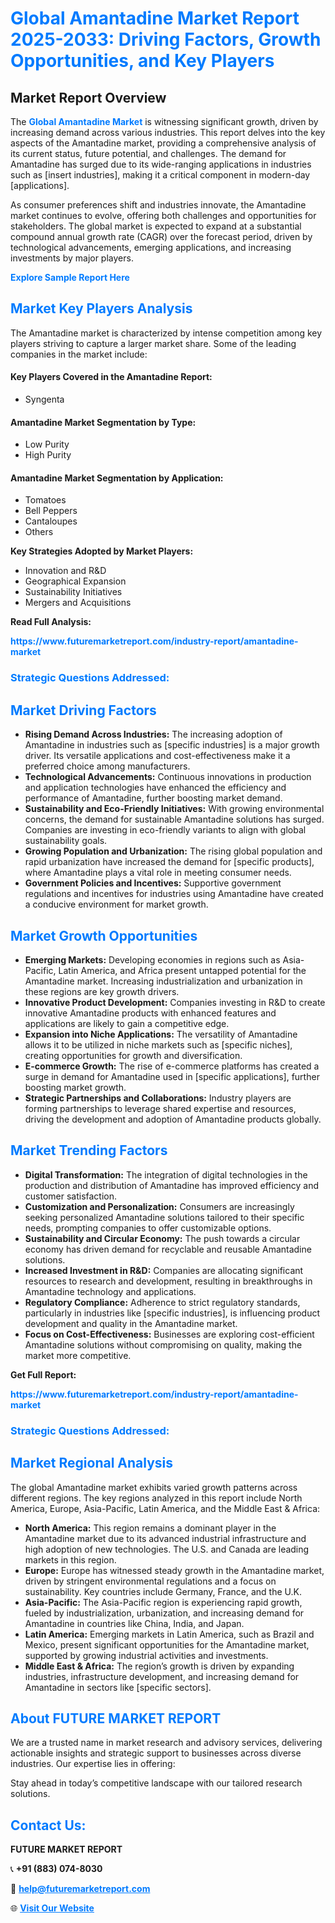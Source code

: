 <h1 style="color: #007BFF;">Global Amantadine Market Report 2025-2033: Driving Factors, Growth Opportunities, and Key Players</h1>

<section id="overview">
<h2>Market Report Overview</h2>
<p>The <a href="https://www.futuremarketreport.com/industry-report/amantadine-market" style="color: #007BFF; text-decoration: none;"><strong>Global Amantadine Market</strong></a> is witnessing significant growth, driven by increasing demand across various industries. This report delves into the key aspects of the Amantadine market, providing a comprehensive analysis of its current status, future potential, and challenges. The demand for Amantadine has surged due to its wide-ranging applications in industries such as [insert industries], making it a critical component in modern-day [applications].</p>
<p>As consumer preferences shift and industries innovate, the Amantadine market continues to evolve, offering both challenges and opportunities for stakeholders. The global market is expected to expand at a substantial compound annual growth rate (CAGR) over the forecast period, driven by technological advancements, emerging applications, and increasing investments by major players.</p>
</section>

<section id="overview">
<p><a href="https://www.futuremarketreport.com/request-sample/reportId=33261" style="color: #007BFF; text-decoration: none;"><strong>Explore Sample Report Here</strong></a></p>
</section>

<section id="key-players">
<h2 style="color: #007BFF;">Market Key Players Analysis</h2>
<p>The Amantadine market is characterized by intense competition among key players striving to capture a larger market share. Some of the leading companies in the market include:</p>
<h4>Key Players Covered in the Amantadine Report:</h4>
<ul><li>Syngenta</li></ul>
<h4>Amantadine Market Segmentation by Type:</h4>
<ul><li>Low Purity</li><li>High Purity</li></ul>

<h4>Amantadine Market Segmentation by Application:</h4>
<ul><li>Tomatoes</li><li>Bell Peppers</li><li>Cantaloupes</li><li>Others</li></ul>
<p><strong>Key Strategies Adopted by Market Players:</strong></p>
<ul>
<li>Innovation and R&D</li>
<li>Geographical Expansion</li>
<li>Sustainability Initiatives</li>
<li>Mergers and Acquisitions</li>
</ul>
</section>

<section>
<p><strong>Read Full Analysis: </strong></p><a href="https://www.futuremarketreport.com/industry-report/amantadine-market" style="color: #007BFF; text-decoration: none;"><strong>https://www.futuremarketreport.com/industry-report/amantadine-market</strong></a>
<h3 style="color: #007BFF;">Strategic Questions Addressed:</h3>
</section>

<section id="driving-factors">
<h2 style="color: #007BFF;">Market Driving Factors</h2>
<ul>
<li><strong>Rising Demand Across Industries:</strong> The increasing adoption of Amantadine in industries such as [specific industries] is a major growth driver. Its versatile applications and cost-effectiveness make it a preferred choice among manufacturers.</li>
<li><strong>Technological Advancements:</strong> Continuous innovations in production and application technologies have enhanced the efficiency and performance of Amantadine, further boosting market demand.</li>
<li><strong>Sustainability and Eco-Friendly Initiatives:</strong> With growing environmental concerns, the demand for sustainable Amantadine solutions has surged. Companies are investing in eco-friendly variants to align with global sustainability goals.</li>
<li><strong>Growing Population and Urbanization:</strong> The rising global population and rapid urbanization have increased the demand for [specific products], where Amantadine plays a vital role in meeting consumer needs.</li>
<li><strong>Government Policies and Incentives:</strong> Supportive government regulations and incentives for industries using Amantadine have created a conducive environment for market growth.</li>
</ul>
</section>

<section id="growth-opportunities">
<h2 style="color: #007BFF;">Market Growth Opportunities</h2>
<ul>
<li><strong>Emerging Markets:</strong> Developing economies in regions such as Asia-Pacific, Latin America, and Africa present untapped potential for the Amantadine market. Increasing industrialization and urbanization in these regions are key growth drivers.</li>
<li><strong>Innovative Product Development:</strong> Companies investing in R&D to create innovative Amantadine products with enhanced features and applications are likely to gain a competitive edge.</li>
<li><strong>Expansion into Niche Applications:</strong> The versatility of Amantadine allows it to be utilized in niche markets such as [specific niches], creating opportunities for growth and diversification.</li>
<li><strong>E-commerce Growth:</strong> The rise of e-commerce platforms has created a surge in demand for Amantadine used in [specific applications], further boosting market growth.</li>
<li><strong>Strategic Partnerships and Collaborations:</strong> Industry players are forming partnerships to leverage shared expertise and resources, driving the development and adoption of Amantadine products globally.</li>
</ul>
</section>

<section id="trending-factors">
<h2 style="color: #007BFF;">Market Trending Factors</h2>
<ul>
<li><strong>Digital Transformation:</strong> The integration of digital technologies in the production and distribution of Amantadine has improved efficiency and customer satisfaction.</li>
<li><strong>Customization and Personalization:</strong> Consumers are increasingly seeking personalized Amantadine solutions tailored to their specific needs, prompting companies to offer customizable options.</li>
<li><strong>Sustainability and Circular Economy:</strong> The push towards a circular economy has driven demand for recyclable and reusable Amantadine solutions.</li>
<li><strong>Increased Investment in R&D:</strong> Companies are allocating significant resources to research and development, resulting in breakthroughs in Amantadine technology and applications.</li>
<li><strong>Regulatory Compliance:</strong> Adherence to strict regulatory standards, particularly in industries like [specific industries], is influencing product development and quality in the Amantadine market.</li>
<li><strong>Focus on Cost-Effectiveness:</strong> Businesses are exploring cost-efficient Amantadine solutions without compromising on quality, making the market more competitive.</li>
</ul>
</section>

<section>
<p><strong>Get Full Report: </strong></p><a href="https://www.futuremarketreport.com/industry-report/amantadine-market" style="color: #007BFF; text-decoration: none;"><strong>https://www.futuremarketreport.com/industry-report/amantadine-market</strong></a>
<h3 style="color: #007BFF;">Strategic Questions Addressed:</h3>
</section>


<section id="regional-analysis">
<h2 style="color: #007BFF;">Market Regional Analysis</h2>
<p>The global Amantadine market exhibits varied growth patterns across different regions. The key regions analyzed in this report include North America, Europe, Asia-Pacific, Latin America, and the Middle East & Africa:</p>
<ul>
<li><strong>North America:</strong> This region remains a dominant player in the Amantadine market due to its advanced industrial infrastructure and high adoption of new technologies. The U.S. and Canada are leading markets in this region.</li>
<li><strong>Europe:</strong> Europe has witnessed steady growth in the Amantadine market, driven by stringent environmental regulations and a focus on sustainability. Key countries include Germany, France, and the U.K.</li>
<li><strong>Asia-Pacific:</strong> The Asia-Pacific region is experiencing rapid growth, fueled by industrialization, urbanization, and increasing demand for Amantadine in countries like China, India, and Japan.</li>
<li><strong>Latin America:</strong> Emerging markets in Latin America, such as Brazil and Mexico, present significant opportunities for the Amantadine market, supported by growing industrial activities and investments.</li>
<li><strong>Middle East & Africa:</strong> The region’s growth is driven by expanding industries, infrastructure development, and increasing demand for Amantadine in sectors like [specific sectors].</li>
</ul>
</section>

<footer>
<h2 style="color: #007BFF;">About FUTURE MARKET REPORT</h2>
<p>We are a trusted name in market research and advisory services, delivering actionable insights and strategic support to businesses across diverse industries. Our expertise lies in offering:</p>

<p>Stay ahead in today’s competitive landscape with our tailored research solutions.</p>

<h2 style="color: #007BFF;">Contact Us:</h2>
<p><strong>FUTURE MARKET REPORT</strong></p>
<p>📞 <strong>+91 (883) 074-8030</strong></p>
<p>📧 <strong><a href="mailto:help@futuremarketreport.com" style="color: #007BFF;">help@futuremarketreport.com</a></strong></p>
<p>🌐 <strong><a href="https://www.futuremarketreport.com/" style="color: #007BFF;">Visit Our Website</a></strong></p>
</footer>